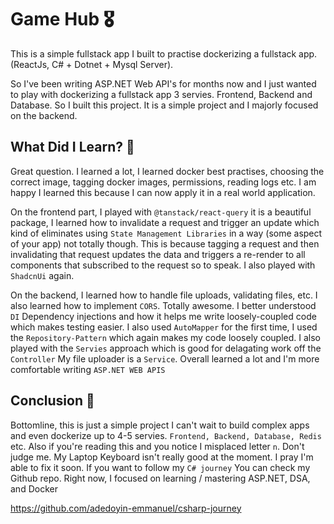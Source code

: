 # Game Hub 🎖️

This is a simple fullstack app I built to practise dockerizing a fullstack app. (ReactJs, C# + Dotnet + Mysql Server).

So I've been writing ASP.NET Web API's for months now and I just wanted to play with dockerizing a fullstack app 3 servies. Frontend, Backend and Database. So I built this project. It is a simple project and I majorly focused on the backend.

## What Did I Learn? 🤔

Great question. I learned a lot, I learned docker best practises, choosing the correct image, tagging docker images, permissions, reading logs etc. I am happy I learned this because I can now apply it in a real world application.

On the frontend part, I played with `@tanstack/react-query` it is a beautiful package, I learned how to invalidate a request and trigger an update which kind of eliminates using `State Management Libraries` in a way (some aspect of your app) not totally though. This is because tagging a request and then invalidating that request updates the data and triggers a re-render to all components that subscribed to the request so to speak. I also played with `ShadcnUi` again.

On the backend, I learned how to handle file uploads, validating files, etc. I also learned how to implement `CORS`. Totally awesome. I better understood `DI` Dependency injections and how it helps me write loosely-coupled code which makes testing easier. I also used `AutoMapper` for the first time, I used the `Repository-Pattern` which again makes my code loosely coupled. I also played with the `Servies` approach which is good for delagating work off the `Controller` My file uploader is a `Service`. Overall learned a lot and I'm more comfortable writing `ASP.NET WEB APIS`

## Conclusion 🙏

Bottomline, this is just a simple project I can't wait to build complex apps and even dockerize up to 4-5 servies. `Frontend, Backend, Database, Redis` etc. Also if you're reading this and you notice I misplaced letter `n`. Don't judge me. My Laptop Keyboard isn't really good at the moment. I pray I'm able to fix it soon. If you want to follow my `C# journey` You can check my Github repo. Right now, I focused on learning / mastering ASP.NET, DSA, and Docker

<https://github.com/adedoyin-emmanuel/csharp-journey>
